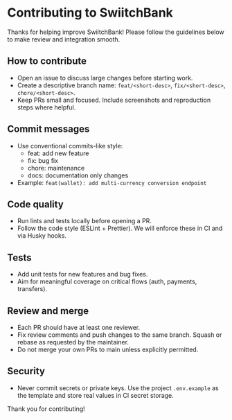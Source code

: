 # Contributing to SwiitchBank

Thanks for helping improve SwiitchBank! Please follow the guidelines below to make review and integration smooth.

## How to contribute
- Open an issue to discuss large changes before starting work.
- Create a descriptive branch name: `feat/<short-desc>`, `fix/<short-desc>`, `chore/<short-desc>`. 
- Keep PRs small and focused. Include screenshots and reproduction steps where helpful.

## Commit messages
- Use conventional commits-like style:
  - feat: add new feature
  - fix: bug fix
  - chore: maintenance
  - docs: documentation only changes
- Example: `feat(wallet): add multi-currency conversion endpoint`

## Code quality
- Run lints and tests locally before opening a PR.
- Follow the code style (ESLint + Prettier). We will enforce these in CI and via Husky hooks.

## Tests
- Add unit tests for new features and bug fixes.
- Aim for meaningful coverage on critical flows (auth, payments, transfers).

## Review and merge
- Each PR should have at least one reviewer.
- Fix review comments and push changes to the same branch. Squash or rebase as requested by the maintainer.
- Do not merge your own PRs to main unless explicitly permitted.

## Security
- Never commit secrets or private keys. Use the project `.env.example` as the template and store real values in CI secret storage.

Thank you for contributing!